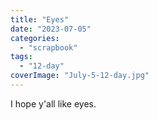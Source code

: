 ```yaml
---
title: "Eyes"
date: "2023-07-05"
categories: 
  - "scrapbook"
tags: 
  - "12-day"
coverImage: "July-5-12-day.jpg"
---
```

<!--more-->

I hope y'all like eyes.
